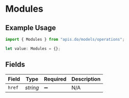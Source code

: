 # Modules

## Example Usage

```typescript
import { Modules } from "apis.do/models/operations";

let value: Modules = {};
```

## Fields

| Field              | Type               | Required           | Description        |
| ------------------ | ------------------ | ------------------ | ------------------ |
| `href`             | *string*           | :heavy_minus_sign: | N/A                |